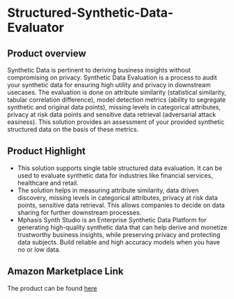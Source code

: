 # Structured-Synthetic-Data-Evaluator

## Product overview

Synthetic Data is pertinent to deriving business insights without compromising on privacy. Synthetic Data Evaluation is a process to audit your synthetic data for ensuring high utility and privacy in downstream usecases. The evaluation is done on attribute similarity (statistical similarity, tabular correlation difference), model detection metrics (ability to segregate synthetic and original data points), missing levels in categorical attributes, privacy at risk data points and sensitive data retrieval (adversarial attack easiness). This solution provides an assessment of your provided synthetic structured data on the basis of these metrics.

## Product Highlight 

* This solution supports single table structured data evaluation. It can be used to evaluate synthetic data for industries like financial services, healthcare and retail.
* The solution helps in measuring attribute similarity, data driven discovery, missing levels in categorical attributes, privacy at risk data points, sensitive data retrieval. This allows companies to decide on data sharing for further downstream processes.
* Mphasis Synth Studio is an Enterprise Synthetic Data Platform for generating high-quality synthetic data that can help derive and monetize trustworthy business insights, while preserving privacy and protecting data subjects. Build reliable and high accuracy models when you have no or low data.

## Amazon Marketplace Link
The product can be found [here](https://aws.amazon.com/marketplace/pp/prodview-maj7jjlpikga2)
